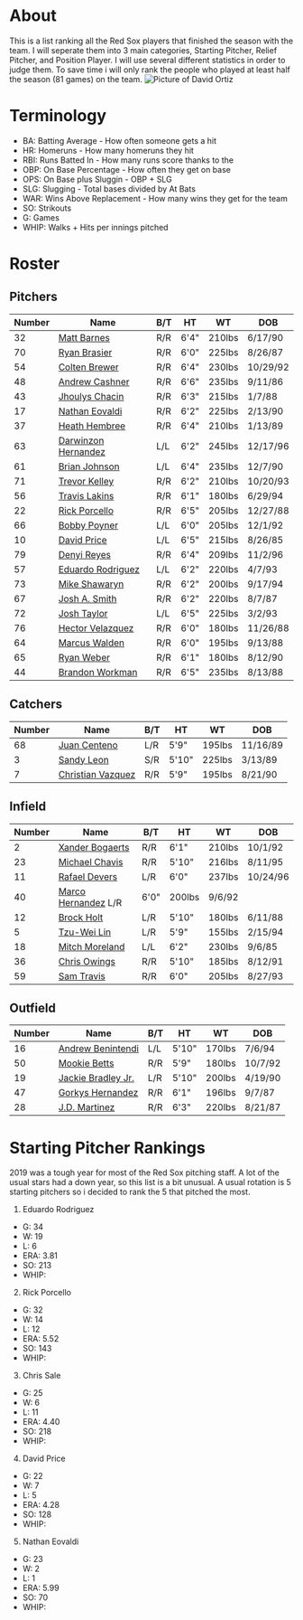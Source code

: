 # About
This is a list ranking all the Red Sox players that finished the season with the team. I will seperate them into 3 main categories, Starting Pitcher, Relief Pitcher, and Position Player. I will use several different statistics in order to judge them. To save time i will only rank the people who played at least half the season (81 games) on the team.
![Picture of David Ortiz](https://imagesvc.timeincapp.com/v3/fan/image?url=https%3A%2F%2Fbosoxinjection.com%2Ffiles%2F2016%2F07%2Fdavid-ortiz-mlb-all-star-game-1.jpg&c=sc&w=736&h=485)

# Terminology
- BA: Batting Average - How often someone gets a hit
- HR: Homeruns - How many homeruns they hit
- RBI: Runs Batted In - How many runs score thanks to the
- OBP: On Base Percentage - How often they get on base
- OPS: On Base plus Sluggin - OBP + SLG
- SLG: Slugging - Total bases divided by At Bats
- WAR: Wins Above Replacement - How many wins they get for the team
- SO: Strikouts
- G: Games
- WHIP: Walks + Hits per innings pitched

# Roster
## Pitchers

| Number | Name             | B/T | HT | WT | DOB |
| ------ | ---------------- | --- | -- | -- | --- |
32      |[Matt Barnes](https://www.baseball-reference.com/players/b/barnema01.shtml0)       |R/R	|6'4"	|210lbs	|6/17/90       
70		|[Ryan Brasier](https://www.baseball-reference.com/players/b/brasiry01.shtml)	    |R/R	|6'0"	|225lbs	|8/26/87
54		|[Colten Brewer](https://www.baseball-reference.com/players/b/breweco01.shtml)	    |R/R	|6'4"	|230lbs	|10/29/92
48		|[Andrew Cashner](https://www.baseball-reference.com/players/c/cashnan01.shtml)	    |R/R	|6'6"	|235lbs	|9/11/86
43		|[Jhoulys Chacin](https://www.baseball-reference.com/players/c/chacijh01.shtml)	    |R/R	|6'3"	|215lbs	|1/7/88
17		|[Nathan Eovaldi](https://www.baseball-reference.com/players/e/eovalna01.shtml)	    |R/R	|6'2"	|225lbs	|2/13/90
37		|[Heath Hembree](https://www.baseball-reference.com/players/h/hembrhe01.shtml)	    |R/R	|6'4"	|210lbs	|1/13/89
63		|[Darwinzon Hernandez](https://www.baseball-reference.com/players/h/hernada02.shtml)	|L/L	|6'2"	|245lbs	|12/17/96
61		|[Brian Johnson](https://www.baseball-reference.com/players/j/johnsbr02.shtml)	    |L/L	|6'4"	|235lbs	|12/7/90
71		|[Trevor Kelley](https://www.baseball-reference.com/players/k/kelletr01.shtml)	    |R/R	|6'2"	|210lbs	|10/20/93
56		|[Travis Lakins](https://www.baseball-reference.com/players/l/lakintr01.shtml)	    |R/R	|6'1"	|180lbs	|6/29/94
22		|[Rick Porcello](https://www.baseball-reference.com/players/p/porceri01.shtml)	    |R/R	|6'5"	|205lbs	|12/27/88
66		|[Bobby Poyner](https://www.baseball-reference.com/players/p/poynebo01.shtml)	    |L/L	|6'0"	|205lbs	|12/1/92
10		|[David Price](https://www.baseball-reference.com/players/p/priceda01.shtml)	    |L/L	|6'5"	|215lbs	|8/26/85
79		|[Denyi Reyes](https://www.baseball-reference.com/register/player.fcgi?id=reyes-002den)|R/R	|6'4"	|209lbs	|11/2/96
57		|[Eduardo Rodriguez](https://www.baseball-reference.com/players/r/rodried05.shtml)	|L/L	|6'2"	|220lbs	|4/7/93
73		|[Mike Shawaryn](https://www.baseball-reference.com/players/s/shawami01.shtml)	    |R/R	|6'2"	|200lbs	|9/17/94
67		|[Josh A. Smith](https://www.baseball-reference.com/players/s/smithjo07.shtml)	    |R/R	|6'2"	|220lbs	|8/7/87
72		|[Josh Taylor](https://www.baseball-reference.com/players/t/taylojo02.shtml)	    |L/L	|6'5"	|225lbs	|3/2/93
76		|[Hector Velazquez](https://www.baseball-reference.com/players/v/velazhe01.shtml)	|R/R	|6'0"	|180lbs	|11/26/88
64		|[Marcus Walden](https://www.baseball-reference.com/players/w/waldema01.shtml)	    |R/R	|6'0"	|195lbs	|9/13/88
65		|[Ryan Weber](https://www.baseball-reference.com/players/w/weberry01.shtml)	        |R/R	|6'1"	|180lbs	|8/12/90
44		|[Brandon Workman](https://www.baseball-reference.com/players/w/workmbr01.shtml)	    |R/R	|6'5"	|235lbs	|8/13/88
## Catchers

| Number | Name             | B/T | HT | WT | DOB |
| ------ | ---------------- | --- | -- | -- | --- |
68		|[Juan Centeno](https://www.baseball-reference.com/players/c/centeju01.shtml)	    |L/R	|5'9"	|195lbs	|11/16/89
3		    |[Sandy Leon](https://www.baseball-reference.com/players/l/leonsa01.shtml)	        |S/R	|5'10"	|225lbs	|3/13/89
7		    |[Christian Vazquez](https://www.baseball-reference.com/players/v/vazquch01.shtml)	|R/R	|5'9"	|195lbs|	8/21/90
## Infield

| Number | Name             | B/T | HT | WT | DOB |
| ------ | ---------------- | --- | -- | -- | --- |
2		    |[Xander Bogaerts](https://www.baseball-reference.com/players/b/bogaexa01.shtml)	    |R/R	|6'1"	|210lbs	|10/1/92
23		|[Michael Chavis](https://www.baseball-reference.com/players/c/chavimi01.shtml)	    |R/R	|5'10"	|216lbs	|8/11/95
11		|[Rafael Devers](https://www.baseball-reference.com/players/d/deverra01.shtml)	    |L/R	|6'0"	|237lbs	|10/24/96
40		|[Marco Hernandez](https://www.baseball-reference.com/players/h/hernama02.shtml)	   L/R	|6'0"	|200lbs	|9/6/92
12		|[Brock Holt](https://www.baseball-reference.com/players/h/holtbr01.shtml)	        |L/R	|5'10"	|180lbs	|6/11/88
5		    |[Tzu-Wei Lin](https://www.baseball-reference.com/players/l/lintz02.shtml)    	|L/R	|5'9"	|155lbs	|2/15/94
18		|[Mitch Moreland](https://www.baseball-reference.com/players/m/morelmi01.shtml)	    |L/L	|6'2"	|230lbs	|9/6/85
36		|[Chris Owings](https://www.baseball-reference.com/players/o/owingch01.shtml)	    |R/R	|5'10"	|185lbs	|8/12/91
59		|[Sam Travis](https://www.baseball-reference.com/players/t/travisa01.shtml)	        |R/R	|6'0"	|205lbs	|8/27/93
## Outfield

| Number | Name             | B/T | HT | WT | DOB |
| ------ | ---------------- | --- | -- | -- | --- |
16		|[Andrew Benintendi](https://www.baseball-reference.com/players/b/beninan01.shtml)	|L/L	|5'10"	|170lbs	|7/6/94
50		|[Mookie Betts](https://www.baseball-reference.com/players/b/bettsmo01.shtml)	    |R/R	|5'9"	|180lbs	|10/7/92
19		|[Jackie Bradley Jr.](https://www.baseball-reference.com/players/b/bradlja02.shtml)	|L/R	|5'10"	|200lbs	|4/19/90
47		|[Gorkys Hernandez](https://www.baseball-reference.com/players/h/hernago01.shtml)	|R/R	|6'1"	|196lbs	|9/7/87
28		|[J.D. Martinez](https://www.baseball-reference.com/players/m/martijd02.shtml)	    |R/R	|6'3"	|220lbs	|8/21/87

# Starting Pitcher Rankings
2019 was a tough year for most of the Red Sox pitching staff. A lot of the usual stars had a down year, so this list is a bit unusual. A usual rotation is 5 starting pitchers so i decided to rank the 5 that pitched the most.

1. Eduardo Rodriguez
- G: 34
- W: 19
- L: 6
- ERA: 3.81
- SO: 213
- WHIP:





2. Rick Porcello
- G: 32
- W: 14
- L: 12
- ERA: 5.52
- SO: 143
- WHIP:





3. Chris Sale
- G: 25
- W: 6 
- L: 11
- ERA: 4.40
- SO: 218
- WHIP:






4. David Price
- G: 22
- W: 7
- L: 5
- ERA: 4.28
- SO: 128
- WHIP:



5. Nathan Eovaldi
- G: 23
- W: 2 
- L: 1
- ERA: 5.99
- SO: 70
- WHIP:










